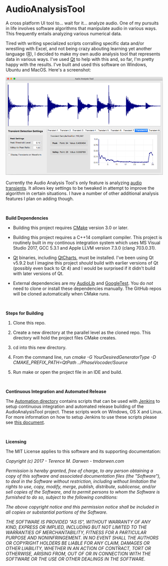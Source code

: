 AudioAnalysisTool
=================

A cross platform UI tool to... wait for it... analyze audio.  One of my pursuits in life involves software algorithms that manipulate audio in various ways.  This frequently entails analyzing various numerical data.

Tired with writing specialized scripts corralling specific data and/or wrestling with Excel, and not being crazy abouting learning yet another language ([R](https://www.r-project.org/about.html)), I decided to make my own audio analysis tool that represents data in various ways.  I've used [Qt](https://www1.qt.io/product/) to help with this and, so far, I'm pretty happy with the results.  I've built and used this software on Windows, Ubuntu and MacOS.  Here's a screenshot:

![The Audio Analysis Tool on MacOS](Documentation/Images/ScreenshotOnMacOS.png)

Currently the Audio Analysis Tool's only feature is analyzing [audio transients](https://github.com/tmdarwen/AudioLib/blob/master/Documentation/TransientDetection.md).  It allows key settings to be tweaked in attempt to improve the algorithm in certain situations.  I have a number of other additional analysis features I plan on adding though.

 

**Build Dependencies**

-   Building this project requires [CMake](https://cmake.org) version 3.0 or later.

-   Building this project requires a C++14 compliant compiler.  This project is routinely built in my continous integration system which uses MS Visual Studio 2017, GCC 5.3.1 and Apple LLVM version 7.3.0 (clang 703.0.31).

-   [Qt](https://www1.qt.io/product/) binaries, including [QtCharts](https://doc.qt.io/qt-5/qtcharts-index.html), must be installed.  I've been using Qt v5.9.2 but I imagine this project *should* build with earlier versions of Qt (possibly even back to Qt 4) and I would be surprised if it didn't build with later versions of Qt.

-   External dependencies are my [AudioLib](https://github.com/tmdarwen/AudioLib) and [GoogleTest](https://github.com/google/googletest).  You do *not* need to clone or install these dependencies manually. The GitHub repos will be cloned automatically when CMake runs.

 

**Steps for Building**

1.   Clone this repo.

1.   Create a new directory at the parallel level as the cloned repo.  This directory will hold the project files CMake creates.

1.   cd into this new directory.

1.   From the command line, run *cmake -G YourDesiredGeneratorType  -D CMAKE_PREFIX_PATH=QtPath ../PhaseVocoder/Source*

1.   Run make or open the project file in an IDE and build.

 

**Continuous Integration and Automated Release**

The [Automation directory](/Automation) contains scripts that can be used with [Jenkins](https://jenkins.io/) to setup continuous integration and automated release building of the AudioAnalysisTool project.  These scripts work on Windows, OS X and Linux.  For more information on how to setup Jenkins to use these scripts please see [this document](https://github.com/tmdarwen/PhaseVocoder/blob/master/Documentation/JenkinsSetup.md).

 

**Licensing**

The MIT License applies to this software and its supporting documentation:

*Copyright (c) 2017 - Terence M. Darwen - tmdarwen.com*

*Permission is hereby granted, free of charge, to any person obtaining a copy of
this software and associated documentation files (the "Software"), to deal in
the Software without restriction, including without limitation the rights to
use, copy, modify, merge, publish, distribute, sublicense, and/or sell copies of
the Software, and to permit persons to whom the Software is furnished to do so,
subject to the following conditions:*

*The above copyright notice and this permission notice shall be included in all
copies or substantial portions of the Software.*

*THE SOFTWARE IS PROVIDED "AS IS", WITHOUT WARRANTY OF ANY KIND, EXPRESS OR
IMPLIED, INCLUDING BUT NOT LIMITED TO THE WARRANTIES OF MERCHANTABILITY, FITNESS
FOR A PARTICULAR PURPOSE AND NONINFRINGEMENT. IN NO EVENT SHALL THE AUTHORS OR
COPYRIGHT HOLDERS BE LIABLE FOR ANY CLAIM, DAMAGES OR OTHER LIABILITY, WHETHER
IN AN ACTION OF CONTRACT, TORT OR OTHERWISE, ARISING FROM, OUT OF OR IN
CONNECTION WITH THE SOFTWARE OR THE USE OR OTHER DEALINGS IN THE SOFTWARE.*
